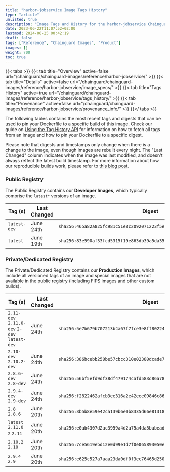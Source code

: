 ```yaml
---
title: "harbor-jobservice Image Tags History"
type: "article"
unlisted: true
description: "Image Tags and History for the harbor-jobservice Chainguard Image"
date: 2023-06-22T11:07:52+02:00
lastmod: 2024-06-25 00:42:19
draft: false
tags: ["Reference", "Chainguard Images", "Product"]
images: []
weight: 700
toc: true
---
```


{{< tabs >}}
{{< tab title="Overview" active=false url="/chainguard/chainguard-images/reference/harbor-jobservice/" >}}
{{< tab title="Details" active=false url="/chainguard/chainguard-images/reference/harbor-jobservice/image_specs/" >}}
{{< tab title="Tags History" active=true url="/chainguard/chainguard-images/reference/harbor-jobservice/tags_history/" >}}
{{< tab title="Provenance" active=false url="/chainguard/chainguard-images/reference/harbor-jobservice/provenance_info/" >}}
{{</ tabs >}}

The following tables contains the most recent tags and digests that can be used to pin your Dockerfile to a specific build of this image. Check our guide on [Using the Tag History API](/chainguard/chainguard-images/using-the-tag-history-api/) for information on how to fetch all tags from an image and how to pin your Dockerfile to a specific digest.

Please note that digests and timestamps only change when there is a change to the image, even though images are rebuilt every night. The "Last Changed" column indicates when the image was last modified, and doesn't always reflect the latest build timestamp. For more information about how our reproducible builds work, please refer to [this blog post](https://www.chainguard.dev/unchained/reproducing-chainguards-reproducible-image-builds).

### Public Registry
The Public Registry contains our **Developer Images**, which typically comprise the `latest*` versions of an image.

| Tag (s)       | Last Changed | Digest                                                                    |
|---------------|--------------|---------------------------------------------------------------------------|
|  `latest-dev` | June 24th    | `sha256:465a82a825fc981c51e8c2092071223f5e81f0eb5ec54223c1186139d19edef3` |
|  `latest`     | June 19th    | `sha256:83e590af33fcd5315f19e863db39a5da35a8e62fb30c8376b791945ed9b1cbd5` |


### Private/Dedicated Registry
The Private/Dedicated Registry contains our **Production Images**, which include all versioned tags of an image and special images that are not available in the public registry (including FIPS images and other custom builds).

| Tag (s)                                       | Last Changed | Digest                                                                    |
|-----------------------------------------------|--------------|---------------------------------------------------------------------------|
|  `2.11-dev` `2.11.0-dev` `2-dev` `latest-dev` | June 24th    | `sha256:5e7b679b707213b4a67f7fce3e8ff8022451fe7ecbbbd770b1bf4fa99edc6598` |
|  `2.10-dev` `2.10.2-dev`                      | June 24th    | `sha256:386bcebb250be57cbcc310e02380dcade76c699a62c5efd0b7b4f4dedfca6c48` |
|  `2.8.6-dev` `2.8-dev`                        | June 24th    | `sha256:56bf5efd9df38df479174cafd583d86a78e1bbf6ea816f949669c2a579a8f2f6` |
|  `2.9.4-dev` `2.9-dev`                        | June 24th    | `sha256:f2822462afcb3ee316a2e42eee09846c86e39ef07d2d80280a5bc9709fcdda6a` |
|  `2.8` `2.8.6`                                | June 20th    | `sha256:3b5b8e59e42ca139b6e0b8335d66e81318182c3c1548f5ecba47d22ddf14b3e7` |
|  `latest` `2.11.0` `2` `2.11`                 | June 20th    | `sha256:e0ab4307d2ac3959a4d2a75a4da5babead48da6e7b7034af040452fe7e1b0ccb` |
|  `2.10.2` `2.10`                              | June 20th    | `sha256:7ce5619ebd12e0d99e1d7f0e065893050ec8601808ba2e0de906e5f71357a609` |
|  `2.9.4` `2.9`                                | June 20th    | `sha256:e625c527a7aaa23da0df0f3ec76465d2506a5022f182bc949aebe92e379858ee` |

